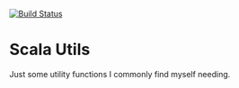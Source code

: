 [![Build Status](https://travis-ci.org/sammthomson/scala-utils.svg?branch=master)](https://travis-ci.org/sammthomson/scala-utils)

Scala Utils
===========

Just some utility functions I commonly find myself needing.
